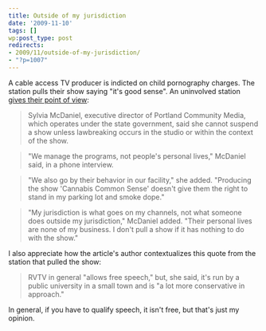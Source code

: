 ```yaml
---
title: Outside of my jurisdiction
date: '2009-11-10'
tags: []
wp:post_type: post
redirects:
- 2009/11/outside-of-my-jurisdiction/
- "?p=1007"
---
```


A cable access TV producer is indicted on child pornography charges. The station pulls their show saying "it's good sense". An uninvolved station [gives their point of view](http://www.dailytidings.com/apps/pbcs.dll/article?AID=/20091030/NEWS02/910300312):

> Sylvia McDaniel, executive director of Portland Community Media, which operates under the state government, said she cannot suspend a show unless lawbreaking occurs in the studio or within the context of the show.

>

> "We manage the programs, not people's personal lives," McDaniel said, in a phone interview.

>

> "We also go by their behavior in our facility," she added. "Producing the show 'Cannabis Common Sense' doesn't give them the right to stand in my parking lot and smoke dope."

>

> "My jurisdiction is what goes on my channels, not what someone does outside my jurisdiction," McDaniel added. "Their personal lives are none of my business. I don't pull a show if it has nothing to do with the show."

I also appreciate how the article's author contextualizes this quote from the station that pulled the show:

> RVTV in general "allows free speech," but, she said, it's run by a public university in a small town and is "a lot more conservative in approach."

In general, if you have to qualify speech, it isn't free, but that's just my opinion.
